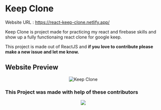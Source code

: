 # Keep Clone

 Website URL : https://react-keep-clone.netlify.app/


Keep Clone is project made for practicing my react and firebase skills and show up a fully functionaing react clone for google keep.

This project is made out of ReactJS and **if you love to contribute please make a new issue and let me know.**

## Website Preview

<p align="center">
        <img src="https://i.imgur.com/uR9wwPl.gif" title="Keep Clone">
</p>

### This Project was made with help of these contributors

<p align="center">
        <a href="https://github.com/logan1x/keep-clone-react/graphs/contributors">
  <img src="https://contrib.rocks/image?repo=logan1x/keep-clone-react" />
</a>
</p>
